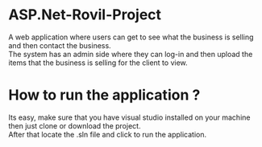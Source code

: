 # ASP.Net-Rovil-Project
A web application where users can get to see what the business is selling and then contact the business. <br />
The system has an admin side where they can log-in and then upload the items that the business is selling for the client to view.

# How to run the application ?
Its easy, make sure that you have visual studio installed on your machine then just clone or download the project. <br />
After that locate the .sln file and click to run the application.

